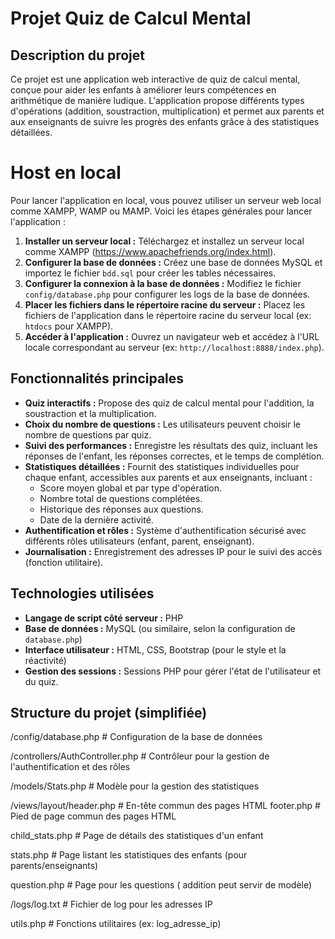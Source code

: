# Projet Quiz de Calcul Mental

## Description du projet

Ce projet est une application web interactive de quiz de calcul mental, conçue pour aider les enfants à améliorer leurs compétences en arithmétique de manière ludique. L'application propose différents types d'opérations (addition, soustraction, multiplication) et permet aux parents et aux enseignants de suivre les progrès des enfants grâce à des statistiques détaillées.

# Host en local

Pour lancer l'application en local, vous pouvez utiliser un serveur web local comme XAMPP, WAMP ou MAMP. Voici les étapes générales pour lancer l'application :

1.  **Installer un serveur local :**  Téléchargez et installez un serveur local comme XAMPP (https://www.apachefriends.org/index.html).
2.  **Configurer la base de données :**  Créez une base de données MySQL et importez le fichier `bdd.sql` pour créer les tables nécessaires.
3.  **Configurer la connexion à la base de données :**  Modifiez le fichier `config/database.php` pour configurer les logs de la base de données.
4.  **Placer les fichiers dans le répertoire racine du serveur :**  Placez les fichiers de l'application dans le répertoire racine du serveur local (ex: `htdocs` pour XAMPP).
5.  **Accéder à l'application :**  Ouvrez un navigateur web et accédez à l'URL locale correspondant au serveur (ex: `http://localhost:8888/index.php`).


## Fonctionnalités principales

*   **Quiz interactifs :**  Propose des quiz de calcul mental pour l'addition, la soustraction et la multiplication.
*   **Choix du nombre de questions :** Les utilisateurs peuvent choisir le nombre de questions par quiz.
*   **Suivi des performances :** Enregistre les résultats des quiz, incluant les réponses de l'enfant, les réponses correctes, et le temps de complétion.
*   **Statistiques détaillées :**  Fournit des statistiques individuelles pour chaque enfant, accessibles aux parents et aux enseignants, incluant :
    *   Score moyen global et par type d'opération.
    *   Nombre total de questions complétées.
    *   Historique des réponses aux questions.
    *   Date de la dernière activité.
*   **Authentification et rôles :** Système d'authentification sécurisé avec différents rôles utilisateurs (enfant, parent, enseignant).
*   **Journalisation :** Enregistrement des adresses IP pour le suivi des accès (fonction utilitaire).

## Technologies utilisées

*   **Langage de script côté serveur :** PHP
*   **Base de données :** MySQL (ou similaire, selon la configuration de `database.php`)
*   **Interface utilisateur :** HTML, CSS, Bootstrap (pour le style et la réactivité)
*   **Gestion des sessions :** Sessions PHP pour gérer l'état de l'utilisateur et du quiz.

## Structure du projet (simplifiée)

/config/database.php          # Configuration de la base de données

/controllers/AuthController.php    # Contrôleur pour la gestion de l'authentification et des rôles

/models/Stats.php   # Modèle pour la gestion des statistiques

/views/layout/header.php        # En-tête commun des pages HTML
footer.php        # Pied de page commun des pages HTML

child_stats.php # Page de détails des statistiques d'un enfant

stats.php             # Page listant les statistiques des enfants 
(pour parents/enseignants)

question.php          # Page pour les questions ( addition peut servir de modèle)

/logs/log.txt               # Fichier de log pour les adresses IP

utils.php                 # Fonctions utilitaires (ex: log_adresse_ip)